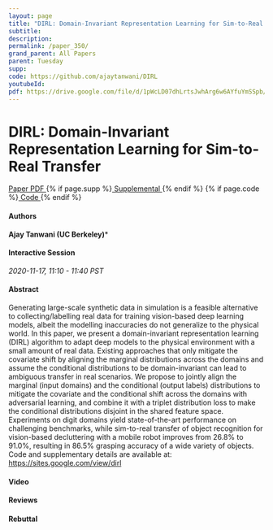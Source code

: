 ```yaml
---
layout: page
title: "DIRL: Domain-Invariant Representation Learning for Sim-to-Real Transfer"
subtitle: 
description:
permalink: /paper_350/
grand_parent: All Papers
parent: Tuesday
supp: 
code: https://github.com/ajaytanwani/DIRL
youtubeId: 
pdf: https://drive.google.com/file/d/1pWcLD07dhLrtsJwhArg6w6AYfuYmSSpb/view
---
```


# DIRL: Domain-Invariant Representation Learning for Sim-to-Real Transfer

<a href="https://drive.google.com/file/d/1pWcLD07dhLrtsJwhArg6w6AYfuYmSSpb/view" target="_blank" rel="noopener noreferrer" class="btn btn-blue"><i class="fa fa-file-text-o" aria-hidden="true"></i> Paper PDF </a> {% if page.supp %}<a href="" target="_blank" rel="noopener noreferrer" class="btn btn-green"><i class="fa fa-file-text-o" aria-hidden="true"></i> Supplemental </a>{% endif %} {% if page.code %}<a href="https://github.com/ajaytanwani/DIRL" target="_blank" rel="noopener noreferrer" class="btn btn-green"><i class="fa fa-github" aria-hidden="true"></i> Code </a>{% endif %} 

#### Authors
**Ajay Tanwani (UC Berkeley)***

#### Interactive Session
*2020-11-17, 11:10 - 11:40 PST*

#### Abstract
Generating large-scale synthetic data in simulation is a feasible alternative to collecting/labelling real data for training vision-based deep learning models, albeit the modelling inaccuracies do not generalize to the physical world. In this paper, we present a domain-invariant representation learning (DIRL) algorithm to adapt deep models to the physical environment with a small amount of real data. Existing approaches that only mitigate the covariate shift by aligning the marginal distributions across the domains and assume the conditional distributions to be domain-invariant can lead to ambiguous transfer in real scenarios. We propose to jointly align the marginal (input domains) and the conditional (output labels) distributions to mitigate the covariate and the conditional shift across the domains with adversarial learning, and combine it with a triplet distribution loss to make the conditional distributions disjoint in the shared feature space. Experiments on digit domains yield state-of-the-art performance on challenging benchmarks, while sim-to-real transfer of object recognition for vision-based decluttering with a mobile robot improves from 26.8% to 91.0%, resulting in 86.5% grasping accuracy of a wide variety of objects. Code and supplementary details are available at: <a href="https://sites.google.com/view/dirl" target="_blank">https://sites.google.com/view/dirl</a>

#### Video 

#### Reviews

#### Rebuttal

